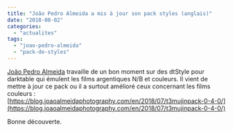 ```yaml
---
title: "João Pedro Almeida a mis à jour son pack styles (anglais)"
date: "2018-08-02"
categories: 
  - "actualites"
tags: 
  - "joao-pedro-almeida"
  - "pack-de-styles"
---
```


[João Pedro Almeida](https://blog.joaoalmeidaphotography.com/en/) travaille de un bon moment sur des dtStyle pour darktable qui émulent les films argentiques N/B et couleurs. Il vient de mettre à jour ce pack ou il a surtout amélioré ceux concernant les films couleurs : [https://blog.joaoalmeidaphotography.com/en/2018/07/t3mujinpack-0-4-0/](https://blog.joaoalmeidaphotography.com/en/2018/07/t3mujinpack-0-4-0/)

Bonne découverte.
